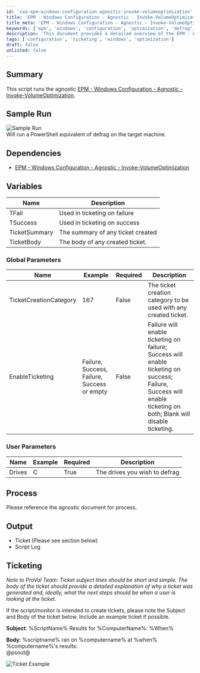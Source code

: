```yaml
---
id: 'cwa-epm-windows-configuration-agnostic-invoke-volumeoptimization'
title: 'EPM - Windows Configuration - Agnostic - Invoke-VolumeOptimization'
title_meta: 'EPM - Windows Configuration - Agnostic - Invoke-VolumeOptimization'
keywords: ['epm', 'windows', 'configuration', 'optimization', 'defrag', 'ticketing']
description: 'This document provides a detailed overview of the EPM - Windows Configuration - Agnostic - Invoke-VolumeOptimization script, including its dependencies, variables, process, and output. It explains how to run the script to perform volume optimization on specified drives and manage ticketing for success and failure scenarios.'
tags: ['configuration', 'ticketing', 'windows', 'optimization']
draft: false
unlisted: false
---
```

## Summary

This script runs the agnostic [EPM - Windows Configuration - Agnostic - Invoke-VolumeOptimization](https://proval.itglue.com/DOC-5078775-11110986).

## Sample Run

![Sample Run](5078775/docs/11707942/images/16434395)  
Will run a PowerShell equivalent of defrag on the target machine.

## Dependencies

- [EPM - Windows Configuration - Agnostic - Invoke-VolumeOptimization](https://proval.itglue.com/DOC-5078775-11110986)

## Variables

| Name          | Description                             |
|---------------|-----------------------------------------|
| TFail         | Used in ticketing on failure            |
| TSuccess      | Used in ticketing on success            |
| TicketSummary | The summary of any ticket created       |
| TicketBody    | The body of any created ticket.         |

### Global Parameters

| Name                    | Example | Required | Description                                                       |
|-------------------------|---------|----------|-------------------------------------------------------------------|
| TicketCreationCategory   | 167     | False    | The ticket creation category to be used with any created ticket.  |
| EnableTicketing         | Failure, Success, Failure, Success or empty | False | Failure will enable ticketing on failure; Success will enable ticketing on success; Failure, Success will enable ticketing on both; Blank will disable ticketing. |

### User Parameters

| Name    | Example | Required | Description                    |
|---------|---------|----------|--------------------------------|
| Drives  | C       | True     | The drives you wish to defrag  |

## Process

Please reference the agnostic document for process.

## Output

- Ticket (Please see section below)
- Script Log

## Ticketing

*Note to ProVal Team: Ticket subject lines should be short and simple. The body of the ticket should provide a detailed explanation of why a ticket was generated and, ideally, what the next steps should be when a user is looking at the ticket.*

If the script/monitor is intended to create tickets, please note the Subject and Body of the ticket below. Include an example ticket if possible.

**Subject**: %ScriptName% Results for %ComputerName%: %When%  

**Body**: %scriptname% ran on %computername% at %when%  
%computername%'s results:  
@psout@  

![Ticket Example](5078775/docs/11707942/images/16434591)


